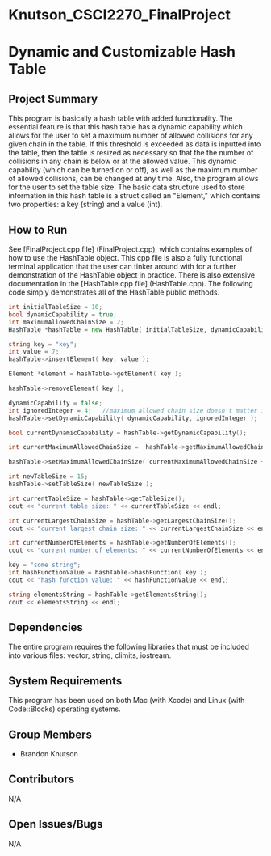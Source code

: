 # Knutson_CSCI2270_FinalProject

# Dynamic and Customizable Hash Table

## Project Summary

This program is basically a hash table with added functionality. The essential feature is that this hash table has a dynamic capability which allows for the user to set a maximum number of allowed collisions for any given chain in the table. If this threshold is exceeded as data is inputted into the table, then the table is resized as necessary so that the the number of collisions in any chain is below or at the allowed value. This dynamic capability (which can be turned on or off), as well as the maximum number of allowed collisions, can be changed at any time. Also, the program allows for the user to set the table size. The basic data structure used to store information in this hash table is a struct called an "Element," which contains two properties: a key (string) and a value (int).

## How to Run

See [FinalProject.cpp file] (FinalProject.cpp), which contains examples of how to use the HashTable object. This cpp file is also a fully functional terminal application that the user can tinker around with for a further demonstration of the HashTable object in practice. There is also extensive documentation in the [HashTable.cpp file] (HashTable.cpp).
The following code simply demonstrates all of the HashTable public methods.
    
```go
int initialTableSize = 10;
bool dynamicCapability = true;
int maximumAllowedChainSize = 2;
HashTable *hashTable = new HashTable( initialTableSize, dynamicCapability, maximumAllowedChainSize );

string key = "key";
int value = 7;
hashTable->insertElement( key, value );

Element *element = hashTable->getElement( key );

hashTable->removeElement( key );

dynamicCapability = false;
int ignoredInteger = 4;   //maximum allowed chain size doesn't matter if turning dynamic capability off
hashTable->setDynamicCapability( dynamicCapability, ignoredInteger );

bool currentDynamicCapability = hashTable->getDynamicCapability();

int currentMaximumAllowedChainSize =  hashTable->getMaximumAllowedChainSize();

hashTable->setMaximumAllowedChainSize( currentMaximumAllowedChainSize + 1 );

int newTableSize = 15;
hashTable->setTableSize( newTableSize );

int currentTableSize = hashTable->getTableSize();
cout << "current table size: " << currentTableSize << endl;

int currentLargestChainSize = hashTable->getLargestChainSize();
cout << "current largest chain size: " << currentLargestChainSize << endl;

int currentNumberOfElements = hashTable->getNumberOfElements();
cout << "current number of elements: " << currentNumberOfElements << endl;

key = "some string";
int hashFunctionValue = hashTable->hashFunction( key );
cout << "hash function value: " << hashFunctionValue << endl;

string elementsString = hashTable->getElementsString();
cout << elementsString << endl;
```


## Dependencies

The entire program requires the following libraries that must be included into various files: vector, string, climits, iostream.

## System Requirements

This program has been used on both Mac (with Xcode) and Linux (with Code::Blocks) operating systems. 

## Group Members

* Brandon Knutson

## Contributors

N/A

## Open Issues/Bugs

N/A